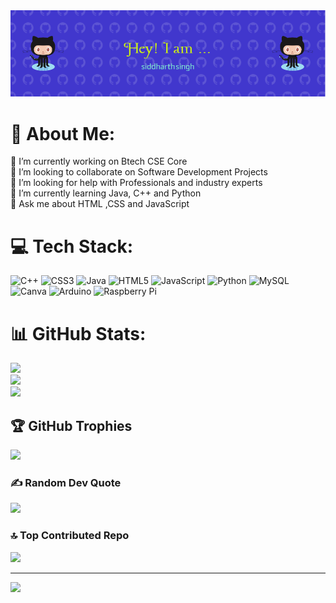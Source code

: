 <img src = "github-header-image.png"/>

# 💫 About Me:
🔭 I’m currently working on Btech CSE Core<br>👯 I’m looking to collaborate on Software Development Projects<br>🤝 I’m looking for help with Professionals and industry experts <br>🌱 I’m currently learning Java, C++ and Python<br>💬 Ask me about HTML ,CSS and JavaScript


# 💻 Tech Stack:
![C++](https://img.shields.io/badge/c++-%2300599C.svg?style=for-the-badge&logo=c%2B%2B&logoColor=white) ![CSS3](https://img.shields.io/badge/css3-%231572B6.svg?style=for-the-badge&logo=css3&logoColor=white) ![Java](https://img.shields.io/badge/java-%23ED8B00.svg?style=for-the-badge&logo=java&logoColor=white) ![HTML5](https://img.shields.io/badge/html5-%23E34F26.svg?style=for-the-badge&logo=html5&logoColor=white) ![JavaScript](https://img.shields.io/badge/javascript-%23323330.svg?style=for-the-badge&logo=javascript&logoColor=%23F7DF1E) ![Python](https://img.shields.io/badge/python-3670A0?style=for-the-badge&logo=python&logoColor=ffdd54) ![MySQL](https://img.shields.io/badge/mysql-%2300f.svg?style=for-the-badge&logo=mysql&logoColor=white) ![Canva](https://img.shields.io/badge/Canva-%2300C4CC.svg?style=for-the-badge&logo=Canva&logoColor=white) ![Arduino](https://img.shields.io/badge/-Arduino-00979D?style=for-the-badge&logo=Arduino&logoColor=white) ![Raspberry Pi](https://img.shields.io/badge/-RaspberryPi-C51A4A?style=for-the-badge&logo=Raspberry-Pi)
# 📊 GitHub Stats:
![](https://github-readme-stats.vercel.app/api?username=sidd3108&theme=omni&hide_border=false&include_all_commits=true&count_private=true)<br/>
![](https://github-readme-streak-stats.herokuapp.com/?user=sidd3108&theme=omni&hide_border=false)<br/>
![](https://github-readme-stats.vercel.app/api/top-langs/?username=sidd3108&theme=omni&hide_border=false&include_all_commits=true&count_private=true&layout=compact)

## 🏆 GitHub Trophies
![](https://github-profile-trophy.vercel.app/?username=sidd3108&theme=darkhub&no-frame=false&no-bg=false&margin-w=4)

### ✍️ Random Dev Quote
![](https://quotes-github-readme.vercel.app/api?type=horizontal&theme=dark)

### 🔝 Top Contributed Repo
![](https://github-contributor-stats.vercel.app/api?username=sidd3108&limit=5&theme=dark&combine_all_yearly_contributions=true)

---
[![](https://visitcount.itsvg.in/api?id=sidd3108&icon=5&color=5)](https://visitcount.itsvg.in)

<!-- Proudly created with GPRM ( https://gprm.itsvg.in ) -->
